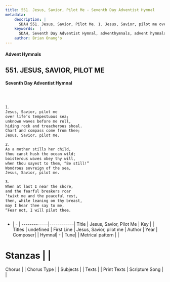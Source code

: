 ```yaml
---
title: 551. Jesus, Savior, Pilot Me - Seventh Day Adventist Hymnal
metadata:
    description: |
      SDAH 551. Jesus, Savior, Pilot Me. 1. Jesus, Savior, pilot me over life’s tempestuous sea; unknown waves before me roll, hiding rock and treacherous shoal. Chart and compass come from thee; Jesus, Savior, pilot me.
    keywords:  |
      SDAH, Seventh Day Adventist Hymnal, adventhymnals, advent hymnals, Jesus, Savior, Pilot Me, Jesus, Savior, pilot me 
    author: Brian Onang'o
---
```


#### Advent Hymnals
## 551. JESUS, SAVIOR, PILOT ME
#### Seventh Day Adventist Hymnal

```txt



1.
Jesus, Savior, pilot me
over life’s tempestuous sea;
unknown waves before me roll,
hiding rock and treacherous shoal.
Chart and compass come from thee;
Jesus, Savior, pilot me.

2.
As a mother stills her child,
thou canst hush the ocean wild;
boisterous waves obey thy will,
when thou sayest to them, “Be still!”
Wondrous sovreign of the sea,
Jesus, Savior, pilot me.

3.
When at last I near the shore,
and the fearful breakers roar
‘twixt me and the peaceful rest,
then, while leaning on thy breast,
may I hear thee say to me,
“Fear not, I will pilot thee.



```

- |   -  |
-------------|------------|
Title | Jesus, Savior, Pilot Me |
Key |  |
Titles | undefined |
First Line | Jesus, Savior, pilot me |
Author | 
Year | 
Composer|  |
Hymnal|  - |
Tune|  |
Metrical pattern | |
# Stanzas |  |
Chorus |  |
Chorus Type |  |
Subjects |  |
Texts |  |
Print Texts | 
Scripture Song |  |
  
